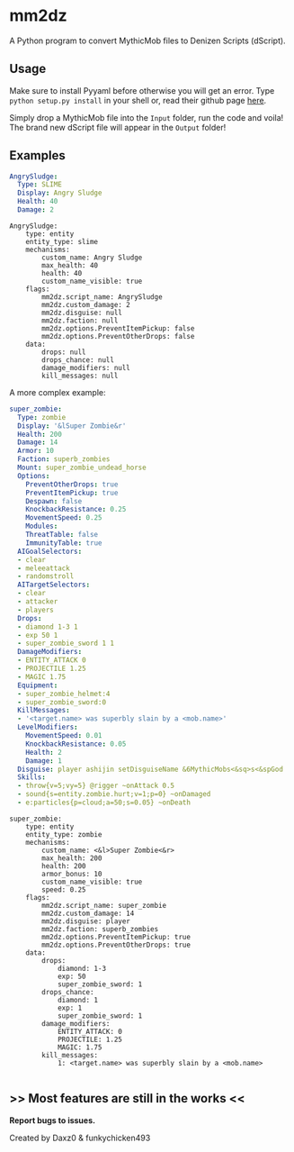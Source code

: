 # mm2dz

A Python program to convert MythicMob files to Denizen Scripts (dScript).

## Usage

Make sure to install Pyyaml before otherwise you will get an error. Type `python setup.py install` in your shell or, read their github page [here](https://github.com/yaml/pyyaml).

Simply drop a MythicMob file into the `Input` folder, run the code and voila! The brand new dScript file will appear in the `Output` folder!

## Examples

```yml
AngrySludge:
  Type: SLIME
  Display: Angry Sludge
  Health: 40
  Damage: 2
```

```denizenscript
AngrySludge:
    type: entity
    entity_type: slime
    mechanisms:
        custom_name: Angry Sludge
        max_health: 40
        health: 40
        custom_name_visible: true
    flags:
        mm2dz.script_name: AngrySludge
        mm2dz.custom_damage: 2
        mm2dz.disguise: null
        mm2dz.faction: null
        mm2dz.options.PreventItemPickup: false
        mm2dz.options.PreventOtherDrops: false
    data:
        drops: null
        drops_chance: null
        damage_modifiers: null
        kill_messages: null

```

A more complex example:

```yml
super_zombie:
  Type: zombie
  Display: '&lSuper Zombie&r'
  Health: 200
  Damage: 14
  Armor: 10
  Faction: superb_zombies
  Mount: super_zombie_undead_horse
  Options:
    PreventOtherDrops: true
    PreventItemPickup: true
    Despawn: false
    KnockbackResistance: 0.25
    MovementSpeed: 0.25
    Modules:
    ThreatTable: false
    ImmunityTable: true
  AIGoalSelectors:
  - clear
  - meleeattack
  - randomstroll
  AITargetSelectors:
  - clear
  - attacker
  - players
  Drops:
  - diamond 1-3 1
  - exp 50 1
  - super_zombie_sword 1 1
  DamageModifiers:
  - ENTITY_ATTACK 0
  - PROJECTILE 1.25
  - MAGIC 1.75
  Equipment:
  - super_zombie_helmet:4
  - super_zombie_sword:0
  KillMessages:
  - '<target.name> was superbly slain by a <mob.name>'
  LevelModifiers:
    MovementSpeed: 0.01
    KnockbackResistance: 0.05
    Health: 2
    Damage: 1
  Disguise: player ashijin setDisguiseName &6MythicMobs<&sq>s<&spGod
  Skills:
  - throw{v=5;vy=5} @rigger ~onAttack 0.5
  - sound{s=entity.zombie.hurt;v=1;p=0} ~onDamaged
  - e:particles{p=cloud;a=50;s=0.05} ~onDeath
```

```denizenscript
super_zombie:
    type: entity
    entity_type: zombie
    mechanisms:
        custom_name: <&l>Super Zombie<&r>
        max_health: 200
        health: 200
        armor_bonus: 10
        custom_name_visible: true
        speed: 0.25
    flags:
        mm2dz.script_name: super_zombie
        mm2dz.custom_damage: 14
        mm2dz.disguise: player
        mm2dz.faction: superb_zombies
        mm2dz.options.PreventItemPickup: true
        mm2dz.options.PreventOtherDrops: true
    data:
        drops:
            diamond: 1-3
            exp: 50
            super_zombie_sword: 1
        drops_chance:
            diamond: 1
            exp: 1
            super_zombie_sword: 1
        damage_modifiers:
            ENTITY_ATTACK: 0
            PROJECTILE: 1.25
            MAGIC: 1.75
        kill_messages:
            1: <target.name> was superbly slain by a <mob.name>


```

## >> Most features are still in the works <<

**Report bugs to issues.**

Created by Daxz0 & funkychicken493
